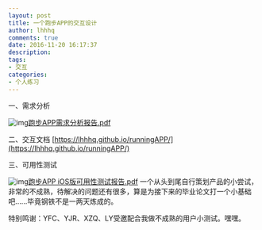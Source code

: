 ```yaml
---
layout: post
title: 一个跑步APP的交互设计
author: lhhhq
comments: true
date: 2016-11-20 16:17:37
description:
tags:
- 交互
categories:
- 个人练习
---
```


一、需求分析

![img](http://ce.sysu.edu.cn/hope/CMSEditor/UEditor/dialogs/attachment/fileTypeImages/icon_pdf.gif)[跑步APP需求分析报告.pdf](http://ce.sysu.edu.cn/hope/UploadFiles/File/201611/63615275299589553236848.pdf)


二、交互文档
[https://lhhhq.github.io/runningAPP/](https://lhhhq.github.io/runningAPP/)


三、可用性测试

![img](http://ce.sysu.edu.cn/hope/CMSEditor/UEditor/dialogs/attachment/fileTypeImages/icon_pdf.gif)[跑步APP iOS版可用性测试报告.pdf](http://ce.sysu.edu.cn/hope/UploadFiles/File/201611/63615275379461693550771.pdf)
一个从头到尾自行策划产品的小尝试，非常的不成熟，待解决的问题还有很多，算是为接下来的毕业论文打一个小基础吧……毕竟钢铁不是一两天炼成的。


特别鸣谢：YFC、YJR、XZQ、LY受邀配合我做不成熟的用户小测试。嘿嘿。